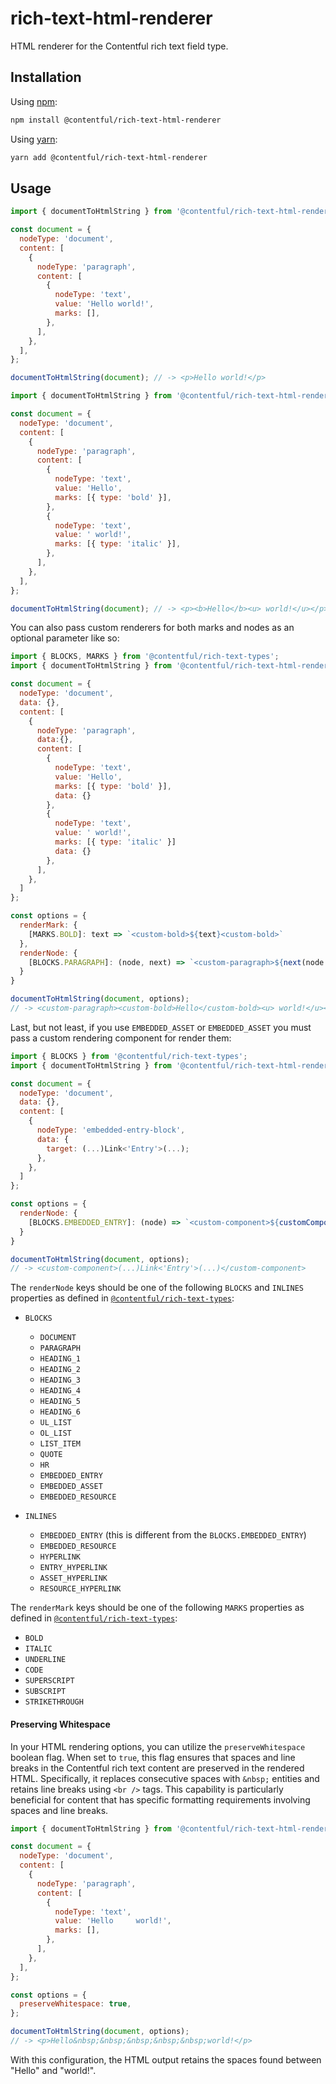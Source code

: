 # rich-text-html-renderer

HTML renderer for the Contentful rich text field type.

## Installation

Using [npm](http://npmjs.org/):

```sh
npm install @contentful/rich-text-html-renderer
```

Using [yarn](https://yarnpkg.com/):

```sh
yarn add @contentful/rich-text-html-renderer
```

## Usage

```javascript
import { documentToHtmlString } from '@contentful/rich-text-html-renderer';

const document = {
  nodeType: 'document',
  content: [
    {
      nodeType: 'paragraph',
      content: [
        {
          nodeType: 'text',
          value: 'Hello world!',
          marks: [],
        },
      ],
    },
  ],
};

documentToHtmlString(document); // -> <p>Hello world!</p>
```

```javascript
import { documentToHtmlString } from '@contentful/rich-text-html-renderer';

const document = {
  nodeType: 'document',
  content: [
    {
      nodeType: 'paragraph',
      content: [
        {
          nodeType: 'text',
          value: 'Hello',
          marks: [{ type: 'bold' }],
        },
        {
          nodeType: 'text',
          value: ' world!',
          marks: [{ type: 'italic' }],
        },
      ],
    },
  ],
};

documentToHtmlString(document); // -> <p><b>Hello</b><u> world!</u></p>
```

You can also pass custom renderers for both marks and nodes as an optional parameter like so:

```javascript
import { BLOCKS, MARKS } from '@contentful/rich-text-types';
import { documentToHtmlString } from '@contentful/rich-text-html-renderer';

const document = {
  nodeType: 'document',
  data: {},
  content: [
    {
      nodeType: 'paragraph',
      data:{},
      content: [
        {
          nodeType: 'text',
          value: 'Hello',
          marks: [{ type: 'bold' }],
          data: {}
        },
        {
          nodeType: 'text',
          value: ' world!',
          marks: [{ type: 'italic' }]
          data: {}
        },
      ],
    },
  ]
};

const options = {
  renderMark: {
    [MARKS.BOLD]: text => `<custom-bold>${text}<custom-bold>`
  },
  renderNode: {
    [BLOCKS.PARAGRAPH]: (node, next) => `<custom-paragraph>${next(node.content)}</custom-paragraph>`
  }
}

documentToHtmlString(document, options);
// -> <custom-paragraph><custom-bold>Hello</custom-bold><u> world!</u></custom-paragraph>
```

Last, but not least, if you use `EMBEDDED_ASSET` or `EMBEDDED_ASSET` you must pass a custom rendering component for render them:

```javascript
import { BLOCKS } from '@contentful/rich-text-types';
import { documentToHtmlString } from '@contentful/rich-text-html-renderer';

const document = {
  nodeType: 'document',
  data: {},
  content: [
    {
      nodeType: 'embedded-entry-block',
      data: {
        target: (...)Link<'Entry'>(...);
      },
    },
  ]
};

const options = {
  renderNode: {
    [BLOCKS.EMBEDDED_ENTRY]: (node) => `<custom-component>${customComponentRenderer(node)}</custom-component>`
  }
}

documentToHtmlString(document, options);
// -> <custom-component>(...)Link<'Entry'>(...)</custom-component>
```

The `renderNode` keys should be one of the following `BLOCKS` and `INLINES` properties as defined in [`@contentful/rich-text-types`](https://www.npmjs.com/package/@contentful/rich-text-types):

- `BLOCKS`

  - `DOCUMENT`
  - `PARAGRAPH`
  - `HEADING_1`
  - `HEADING_2`
  - `HEADING_3`
  - `HEADING_4`
  - `HEADING_5`
  - `HEADING_6`
  - `UL_LIST`
  - `OL_LIST`
  - `LIST_ITEM`
  - `QUOTE`
  - `HR`
  - `EMBEDDED_ENTRY`
  - `EMBEDDED_ASSET`
  - `EMBEDDED_RESOURCE`

- `INLINES`
  - `EMBEDDED_ENTRY` (this is different from the `BLOCKS.EMBEDDED_ENTRY`)
  - `EMBEDDED_RESOURCE`
  - `HYPERLINK`
  - `ENTRY_HYPERLINK`
  - `ASSET_HYPERLINK`
  - `RESOURCE_HYPERLINK`

The `renderMark` keys should be one of the following `MARKS` properties as defined in [`@contentful/rich-text-types`](https://www.npmjs.com/package/@contentful/rich-text-types):

- `BOLD`
- `ITALIC`
- `UNDERLINE`
- `CODE`
- `SUPERSCRIPT`
- `SUBSCRIPT`
- `STRIKETHROUGH`

#### Preserving Whitespace

In your HTML rendering options, you can utilize the `preserveWhitespace` boolean flag. When set to `true`, this flag ensures that spaces and line breaks in the Contentful rich text content are preserved in the rendered HTML. Specifically, it replaces consecutive spaces with `&nbsp;` entities and retains line breaks using `<br />` tags. This capability is particularly beneficial for content that has specific formatting requirements involving spaces and line breaks.

```javascript
import { documentToHtmlString } from '@contentful/rich-text-html-renderer';

const document = {
  nodeType: 'document',
  content: [
    {
      nodeType: 'paragraph',
      content: [
        {
          nodeType: 'text',
          value: 'Hello     world!',
          marks: [],
        },
      ],
    },
  ],
};

const options = {
  preserveWhitespace: true,
};

documentToHtmlString(document, options);
// -> <p>Hello&nbsp;&nbsp;&nbsp;&nbsp;&nbsp;world!</p>
```

With this configuration, the HTML output retains the spaces found between "Hello" and "world!".
